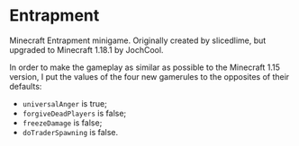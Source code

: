 # Entrapment
Minecraft Entrapment minigame. Originally created by slicedlime, but upgraded to Minecraft 1.18.1 by JochCool.

In order to make the gameplay as similar as possible to the Minecraft 1.15 version, I put the values of the four new gamerules to the opposites of their defaults:

* `universalAnger` is true;
* `forgiveDeadPlayers` is false;
* `freezeDamage` is false;
* `doTraderSpawning` is false.
